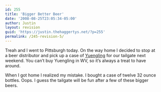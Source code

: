 ```yaml
---
id: 255
title: 'Bigger Better Beer'
date: '2008-08-25T23:05:34-05:00'
author: Justin
layout: revision
guid: 'https://justin.thehaggertys.net/?p=255'
permalink: /245-revision-5/
---
```


Treah and I went to Pittsburgh today. On the way home I decided to stop at a beer distributor and pick up a case of [Yuengling](http://www.yuengling.com) for our tailgate next weekend. You can’t buy Yuengling in WV, so it’s always a treat to have around.

When I got home I realized my mistake. I bought a case of twelve 32 ounce bottles. Oops. I guess the tailgate will be fun after a few of these bigger beers.